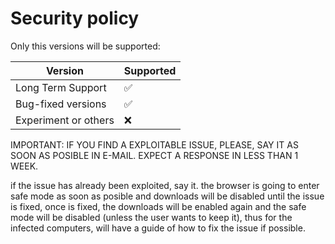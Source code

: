 # Security policy
Only this versions will be supported:

| Version       | Supported          |
| ---------------------| ------------------ |
| Long Term Support    | :white_check_mark: |
| Bug-fixed versions   | :white_check_mark: |
| Experiment or others | :x:                |

IMPORTANT: IF YOU FIND A EXPLOITABLE ISSUE, PLEASE, SAY IT AS SOON AS POSIBLE IN E-MAIL.
EXPECT A RESPONSE IN LESS THAN 1 WEEK.

if the issue has already been exploited, say it. the browser is going to enter safe mode as soon as posible and downloads will be disabled until the issue is fixed, once is fixed, the downloads will be enabled again and the safe mode will be disabled (unless the user wants to keep it), thus for the infected computers, will have a guide of how to fix the issue if possible. 
